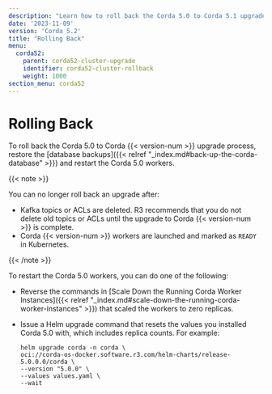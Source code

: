 ```yaml
---
description: "Learn how to roll back the Corda 5.0 to Corda 5.1 upgrade process if an issue occurs."
date: '2023-11-09'
version: 'Corda 5.2'
title: "Rolling Back"
menu:
  corda52:
    parent: corda52-cluster-upgrade
    identifier: corda52-cluster-rollback
    weight: 1000
section_menu: corda52
---
```

# Rolling Back

To roll back the Corda 5.0 to Corda {{< version-num >}} upgrade process, restore the [database backups]({{< relref "_index.md#back-up-the-corda-database" >}}) and restart the Corda 5.0 workers.

{{< note >}}

You can no longer roll back an upgrade after:

* Kafka topics or ACLs are deleted. R3 recommends that you do not delete old topics or ACLs until the upgrade to Corda {{< version-num >}} is complete.
* Corda {{< version-num >}} workers are launched and marked as `READY` in Kubernetes.

{{< /note >}}

To restart the Corda 5.0 workers, you can do one of the following:

* Reverse the commands in [Scale Down the Running Corda Worker Instances]({{< relref "_index.md#scale-down-the-running-corda-worker-instances" >}}) that scaled the workers to zero replicas.
* Issue a Helm upgrade command that resets the values you installed Corda 5.0 with, which includes replica counts. For example:

   ```shell
   helm upgrade corda -n corda \
  oci://corda-os-docker.software.r3.com/helm-charts/release-5.0.0.0/corda \
  --version "5.0.0" \
  --values values.yaml \
  --wait
   ```
